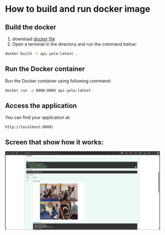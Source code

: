 # How to build and run docker image

## Build the docker
1. download [docker file](https://github.com/Sviatoslav1886/Data_science_2023/blob/main/homework_lesson_34/Dockerfile)
2. Open a terminal in the directory and run the command below:
```bash
docker build -t api-yolo:latest .
```
## Run the Docker container
Run the Docker container using following command:
```bash
docker run -p 8000:8000 api-yolo:latest
```
## Access the application
You can find your application at:
```https
http://localhost:8000/
```

## Screen that show how it works:
![Screenshot](https://github.com/Sviatoslav1886/Data_science_2023/blob/main/homework_lesson_34/Docker/screen_that_works_fine.jpg)
